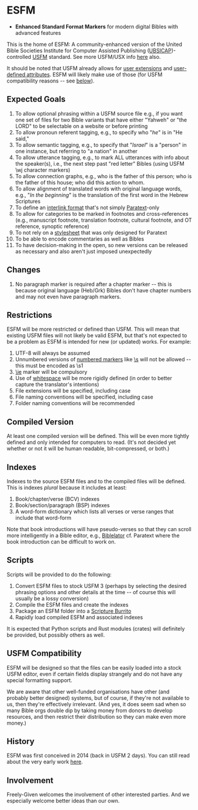 # ESFM

- **Enhanced Standard Format Markers** for modern digital Bibles with advanced features

This is the home of ESFM: A community-enhanced version of the United Bible Societies Institute for Computer Assisted Publishing ([UBSICAP](https://github.com/ubsicap))-controlled [USFM](https://github.com/ubsicap/usfm) standard. See more USFM/USX info [here](https://docs.usfm.bible) also.

It should be noted that USFM already allows for [user extensions](https://ubsicap.github.io/usfm/about/syntax.html#z-namespace) and [user-defined attributes](https://ubsicap.github.io/usfm/attributes/index.html#user-defined-attributes). ESFM will likely make use of those (for USFM compatibility reasons -- see [below]()).

## Expected Goals

1. To allow optional phrasing within a USFM source file e.g., if you want one set of files for two Bible variants that have either "Yahweh" or "the LORD" to be selectable on a website or before printing
2. To allow pronoun referent tagging, e.g., to specify who "_he_" is in "He said,"
3. To allow semantic tagging, e.g., to specify that "_Israel_" is a "person" in one instance, but referring to "a nation" in another
4. To allow utterance tagging, e.g., to mark ALL utterances with info about the speaker(s), i.e., the next step past "red letter" Bibles (using USFM \wj character markers)
5. To allow connection graphs, e.g., who is the father of this person; who is the father of this house; who did this action to whom.
6. To allow alignment of translated words with original language words, e.g., "_In the beginning_" is the translation of the first word in the Hebrew Scriptures
7. To define an [interlink format](https://ubsicap.github.io/usfm/linking/index.html) that's not simply [Paratext](https://paratext.org/)-only
8. To allow for categories to be marked in footnotes and cross-references (e.g., manuscript footnote, translation footnote, cultural footnote, and OT reference, synoptic reference)
9. To not rely on a [stylesheet](https://ubsicap.github.io/usfm/about/index.html#paratext-stylesheet) that was only designed for Paratext
10. To be able to encode commentaries as well as Bibles
11. To have decision-making in the open, so new versions can be released as necessary and also aren't just imposed unexpectedly

## Changes

1. No paragraph marker is required after a chapter marker -- this is because original language (Heb/Grk) Bibles don't have chapter numbers and may not even have paragraph markers.

## Restrictions

ESFM will be more restricted or defined than USFM. This will mean that existing USFM files will not likely be valid ESFM, but that's not expected to be a problem as ESFM is intended for new (or updated) works. For example:

1. UTF-8 will always be assumed
2. Unnumbered versions of [numbered markers](https://ubsicap.github.io/usfm/about/syntax.html#numbered-markers) like [\s](https://ubsicap.github.io/usfm/titles_headings/index.html#s) will not be allowed -- this must be encoded as \s1
3. [\ie](https://ubsicap.github.io/usfm/introductions/index.html#ie) marker will be compulsory
4. Use of [whitespace](https://ubsicap.github.io/usfm/about/syntax.html#whitespace) will be more rigidly defined (in order to better capture the translator's intentions)
5. File extensions will be specified, including case
6. File naming conventions will be specified, including case
7. Folder naming conventions will be recommended

## Compiled Version

At least one compiled version will be defined. This will be even more tightly defined and only intended for computers to read. (It's not decided yet whether or not it will be human readable, bit-compressed, or both.)

## Indexes

Indexes to the source ESFM files and to the compiled files will be defined. This is indexes _plural_ because it includes at least:

1. Book/chapter/verse (BCV) indexes
2. Book/section/paragraph (BSP) indexes
3. A word-form dictionary which lists all verses or verse ranges that include that word-form

Note that book introductions will have pseudo-verses so that they can scroll more intelligently in a Bible editor, e.g., [Biblelator](https://Freely-Given.org/Software/Biblelator/) cf. Paratext where the book introduction can be difficult to work on.

## Scripts

Scripts will be provided to do the following:

1. Convert ESFM files to stock USFM 3 (perhaps by selecting the desired phrasing options and other details at the time -- of course this will usually be a lossy conversion)
2. Compile the ESFM files and create the indexes
3. Package an ESFM folder into a [Scripture Burrito](https://docs.burrito.bible)
4. Rapidly load compiled ESFM and associated indexes

It is expected that Python scripts and Rust modules (crates) will definitely be provided, but possibly others as well.

## USFM Compatibility

ESFM will be designed so that the files can be easily loaded into a stock USFM editor, even if certain fields display strangely and do not have any special formatting support.

We are aware that other well-funded organisations have other (and probably better designed) systems,
but of course, if they're not available to us, then they're effectively irrelevant.
(And yes, it does seem sad when so many Bible orgs double dip by taking money from donors
to develop resources, and then restrict their distribution so they can make even more money.)

## History

ESFM was first conceived in 2014 (back in USFM 2 days). You can still read about the very early work [here](https://Freely-Given.org/Software/BibleDropBox/ESFMBibles.html).

## Involvement

Freely-Given welcomes the involvement of other interested parties.
And we especially welcome better ideas than our own.
